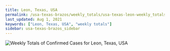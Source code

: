 ```yaml
---
title: Leon, Texas, USA
permalink: /usa-texas-brazos/weekly_totals/usa-texas-leon-weekly_totals.html
last_updated: Aug 1, 2021
keywords: ["Leon, Texas, USA", "weekly totals"]
sidebar: usa-texas-brazos_sidebar
---
```


![Weekly Totals of Confirmed Cases for Leon, Texas, USA](/covid_tracker/images/graphs/usa-texas-leon-weekly_totals_graph.png)
